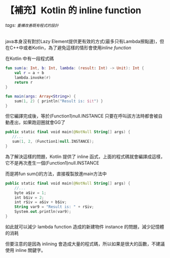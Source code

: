 # 【補充】Kotlin 的 inline function

###### tags: `重構改善既有程式的設計` 

java本身沒有對於Lazy Element提供更有效的方式(最多只有Lambda擦點邊)，但在C++中或者Kotlin，為了避免這樣的情形會使用*inline function*

在Kotlin 中有一段程式碼

```kotlin
fun sum(a: Int, b: Int, lambda: (result: Int) -> Unit): Int {
    val r = a + b
    lambda.invoke(r)
    return r
}

fun main(args: Array<String>) {
    sum(1, 2) { println("Result is: $it") }
}
```

但它編譯完成後，等於(Function1)null.INSTANCE 只要在呼叫該方法時都會被自動產出，如果跑迴圈就會GG了

```kotlin
public static final void main(@NotNull String[] args) {
   //...
   sum(1, 2, (Function1)null.INSTANCE);
}

```

為了解決這樣的問題，Kotlin 提供了 inline 函式，上面的程式碼就會編譯成這樣，它不是再次產生一個(Function1)null.INSTANCE 

而是將fun sum()的方法，直接複製放進main方法中

```kotlin
public static final void main(@NotNull String[] args) {
	//...
	byte a$iv = 1;
	int b$iv = 2;
	int r$iv = a$iv + b$iv;
	String var9 = "Result is: " + r$iv;
	System.out.println(var9);
}
```

如此就可以減少 lambda function 造成的新建物件 instance 的問題，減少記憶體的消耗

但要注意的是因為 inlining 會造成大量的程式碼，所以如果是很大的函數，不建議使用 inline 關鍵字。